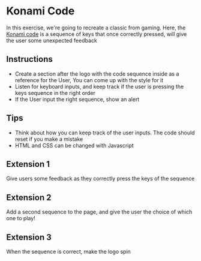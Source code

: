 # Konami Code
In this exercise, we're going to recreate a classic from gaming. Here, the [Konami code](https://en.wikipedia.org/wiki/Konami_Code) is a sequence of keys that once correctly pressed, will give the user some unexpected feedback

## Instructions
- Create a section after the logo with the code sequence inside as a reference for the User, You can come up with the style for it
- Listen for keyboard inputs, and keep track if the user is pressing the keys sequence in the right order
- If the User input the right sequence, show an alert

## Tips
- Think about how you can keep track of the user inputs. The code should reset if you make a mistake
- HTML and CSS can be changed with Javascript

## Extension 1
Give users some feedback as they correctly press the keys of the sequence

## Extension 2
Add a second sequence to the page, and give the user the choice of which one to play!

## Extension 3
When the sequence is correct, make the logo spin